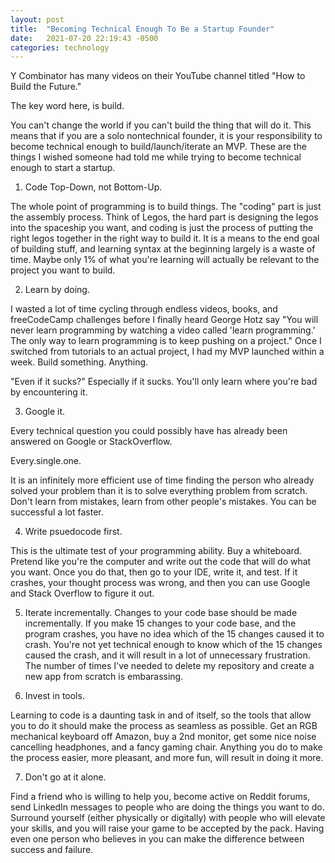 ```yaml
---
layout: post
title:  "Becoming Technical Enough To Be a Startup Founder"
date:   2021-07-20 22:19:43 -0500
categories: technology
---
```

Y Combinator has many videos on their YouTube channel titled "How to Build the Future." 

The key word here, is build. 

You can't change the world if you can't build the thing that will do it. This means that if you are a solo nontechnical founder, it is your responsibility to become technical enough to build/launch/iterate an MVP. These are the things I wished someone had told me while trying to become technical enough to start a startup.

1) Code Top-Down, not Bottom-Up.

The whole point of programming is to build things. The "coding" part is just the assembly process. Think of Legos, the hard part is designing the legos into the spaceship you want, and coding is just the process of putting the right legos together in the right way to build it. It is a means to the end goal of building stuff, and learning syntax at the beginning largely is a waste of time. Maybe only 1% of what you're learning will actually be relevant to the project you want to build.

2) Learn by doing.

I wasted a lot of time cycling through endless videos, books, and freeCodeCamp challenges before I finally heard George Hotz say "You will never learn programming by watching a video called 'learn programming.' The only way to learn programming is to keep pushing on a project." Once I switched from tutorials to an actual project, I had my MVP launched within a week. Build something. Anything.  

"Even if it sucks?" Especially if it sucks. You'll only learn where you're bad by encountering it.

3) Google it.

Every technical question you could possibly have has already been answered on Google or StackOverflow. 

Every.single.one. 

It is an infinitely more efficient use of time finding the person who already solved your problem than it is to solve everything problem from scratch. Don't learn from mistakes, learn from other people's mistakes. You can be successful a lot faster.

4) Write psuedocode first.

This is the ultimate test of your programming ability. Buy a whiteboard. Pretend like you're the computer and write out the code that will do what you want. Once you do that, then go to your IDE, write it, and test. If it crashes, your thought process was wrong, and then you can use Google and Stack Overflow to figure it out. 

5) Iterate incrementally.
Changes to your code base should be made incrementally. If you make 15 changes to your code base, and the program crashes, you have no idea which of the 15 changes caused it to crash. You're not yet technical enough to know which of the 15 changes caused the crash, and it will result in a lot of unnecessary frustration. The number of times I've needed to delete my repository and create a new app from scratch is embarassing. 

6) Invest in tools.

Learning to code is a daunting task in and of itself, so the tools that allow you to do it should make the process as seamless as possible. Get an RGB mechanical keyboard off Amazon, buy a 2nd monitor, get some nice noise cancelling headphones, and a fancy gaming chair. Anything you do to make the process easier, more pleasant, and more fun, will result in doing it more. 

7) Don't go at it alone.

Find a friend who is willing to help you, become active on Reddit forums, send LinkedIn messages to people who are doing the things you want to do. Surround yourself (either physically or digitally) with people who will elevate your skills, and you will raise your game to be accepted by the pack. Having even one person who believes in you can make the difference between success and failure.